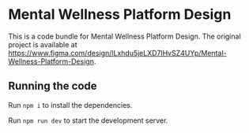 
  # Mental Wellness Platform Design

  This is a code bundle for Mental Wellness Platform Design. The original project is available at https://www.figma.com/design/lLxhdu5jeLXD7lHvSZ4UYp/Mental-Wellness-Platform-Design.

  ## Running the code

  Run `npm i` to install the dependencies.

  Run `npm run dev` to start the development server.
  